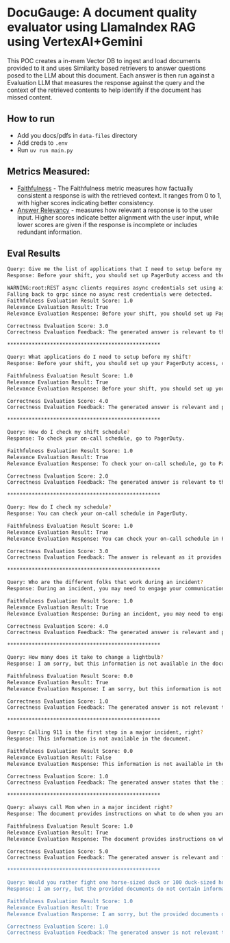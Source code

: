 # DocuGauge: A document quality evaluator using LlamaIndex RAG using VertexAI+Gemini
This POC creates a in-mem Vector DB to ingest and load documents provided to it and uses Similarity based
retrievers to answer questions posed to the LLM about this document. 
Each answer is then run against a Evaluation LLM that measures the response against the query and the context of the 
retrieved contents to help identify if the document has missed content.
## How to run
- Add you docs/pdfs in `data-files` directory
- Add creds to `.env`
- Run `uv run main.py`

## Metrics Measured:
- [Faithfulness](https://docs.ragas.io/en/stable/concepts/metrics/available_metrics/faithfulness/) - The Faithfulness metric measures how factually consistent a response is with the retrieved context. It ranges from 0 to 1, with higher scores indicating better consistency.
- [Answer Relevancy](https://docs.ragas.io/en/stable/concepts/metrics/available_metrics/answer_relevance/) - measures how relevant a response is to the user input. Higher scores indicate better alignment with the user input, while lower scores are given if the response is incomplete or includes redundant information.

## Eval Results
```bash
Query: Give me the list of applications that I need to setup before my shift.
Response: Before your shift, you should set up PagerDuty access and the PagerDuty mobile app.

WARNING:root:REST async clients requires async credentials set using aiplatform.initializer._set_async_rest_credentials().
Falling back to grpc since no async rest credentials were detected.
Faithfulness Evaluation Result Score: 1.0
Relevance Evaluation Result: True
Relevance Evaluation Response: Before your shift, you should set up PagerDuty access and the PagerDuty mobile app.

Correctness Evaluation Score: 3.0
Correctness Evaluation Feedback: The generated answer is relevant to the user query, but it only provides a partial list of applications.

**************************************************

Query: What applications do I need to setup before my shift?
Response: Before your shift, you should set up your PagerDuty access, check your on-call schedule, and configure your notification rules. You should also install the PagerDuty mobile app and test your notifications.

Faithfulness Evaluation Result Score: 1.0
Relevance Evaluation Result: True
Relevance Evaluation Response: Before your shift, you should set up your PagerDuty access, check your on-call schedule, and configure your notification rules. You should also install the PagerDuty mobile app and test your notifications.

Correctness Evaluation Score: 4.0
Correctness Evaluation Feedback: The generated answer is relevant and provides useful information about what to set up before a shift. The answer is also correct.

**************************************************

Query: How do I check my shift schedule?
Response: To check your on-call schedule, go to PagerDuty.

Faithfulness Evaluation Result Score: 1.0
Relevance Evaluation Result: True
Relevance Evaluation Response: To check your on-call schedule, go to PagerDuty.

Correctness Evaluation Score: 2.0
Correctness Evaluation Feedback: The generated answer is relevant to the user query, but it is not a general answer. It only provides information for a specific context.

**************************************************

Query: How do I check my schedule?
Response: You can check your on-call schedule in PagerDuty.

Faithfulness Evaluation Result Score: 1.0
Relevance Evaluation Result: True
Relevance Evaluation Response: You can check your on-call schedule in PagerDuty.

Correctness Evaluation Score: 3.0
Correctness Evaluation Feedback: The answer is relevant as it provides a way to check a schedule, but it is not a general answer to the question. It only provides a specific way to check a schedule.

**************************************************

Query: Who are the different folks that work during an incident?
Response: During an incident, you may need to engage your communication manager, and pull engineers from other teams. You can also engage the Security On-call individual if there is a security or privacy incident.

Faithfulness Evaluation Result Score: 1.0
Relevance Evaluation Result: True
Relevance Evaluation Response: During an incident, you may need to engage your communication manager, and pull engineers from other teams. You can also engage the Security On-call individual if there is a security or privacy incident.

Correctness Evaluation Score: 4.0
Correctness Evaluation Feedback: The generated answer is relevant and provides a good overview of the different roles involved during an incident.

**************************************************

Query: How many does it take to change a lightbulb?
Response: I am sorry, but this information is not available in the document.

Faithfulness Evaluation Result Score: 0.0
Relevance Evaluation Result: True
Relevance Evaluation Response: I am sorry, but this information is not available in the document.

Correctness Evaluation Score: 1.0
Correctness Evaluation Feedback: The generated answer is not relevant to the user query.

**************************************************

Query: Calling 911 is the first step in a major incident, right?
Response: This information is not available in the document.

Faithfulness Evaluation Result Score: 0.0
Relevance Evaluation Result: False
Relevance Evaluation Response: This information is not available in the document.

Correctness Evaluation Score: 1.0
Correctness Evaluation Feedback: The generated answer states that the information is not available in the document, which is not relevant to the user query.

**************************************************

Query: always call Mom when in a major incident right?
Response: The document provides instructions on what to do when you are paged for a production incident but does not mention calling your Mom.

Faithfulness Evaluation Result Score: 1.0
Relevance Evaluation Result: True
Relevance Evaluation Response: The document provides instructions on what to do when you are paged for a production incident but does not mention calling your Mom.

Correctness Evaluation Score: 5.0
Correctness Evaluation Feedback: The generated answer is relevant and fully correct. It accurately states that the provided document does not mention calling one's mother during a major incident.

**************************************************

Query: Would you rather fight one horse-sized duck or 100 duck-sized horses?
Response: I am sorry, but the provided documents do not contain information to answer this question.

Faithfulness Evaluation Result Score: 1.0
Relevance Evaluation Result: True
Relevance Evaluation Response: I am sorry, but the provided documents do not contain information to answer this question.

Correctness Evaluation Score: 1.0
Correctness Evaluation Feedback: The generated answer is not relevant to the user query.
```